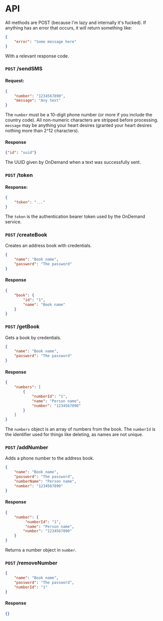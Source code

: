 # API

All methods are POST (because I'm lazy and internally it's fucked). If anything has an error that occurs, it will return something like:

```json
{
    "error": "Some message here"
}
```

With a relevant response code.

### `POST` /sendSMS

#### Request:

```json
{
    "number": "1234567890",
    "message": "Any text"
}
```

The `number` must be a 10-digit phone number (or more if you include the country code). All non-numeric characters are stripped before processing. `message` may be anything your heart desires (granted your heart desires nothing more than 2^12 characters).

#### Response

```json
{"id": "uuid"}
```

The UUID given by OnDemand when a text was successfully sent.

### `POST` /token

#### Response:

```json
{
    "token": "..."
}
```

The `token` is the authentication bearer token used by the OnDemand service.

### `POST` /createBook

Creates an address book with credentials.

```json
{
    "name": "Book name",
    "password": "The password"
}
```

#### Response

```json
{
    "book": {
        "id": "1",
        "name": "Book name"
    }
}
```

### `POST` /getBook

Gets a book by credentials.

```json
{
    "name": "Book name",
    "password": "The password"
}
```

#### Response

```json
{
    "numbers": [
        {
            "numberId": "1",
            "name": "Person name",
            "number": "1234567890"
        }
    ]
}
```

The `numbers` object is an array of numbers from the book. The `numberId` is the identifier used for things like deleting, as names are not unique.

### `POST` /addNumber

Adds a phone number to the address book.

```json
{
    "name": "Book name",
    "password": "The password",
    "numberName": "Person name",
    "number": "1234567890"
}
```

#### Response

```json
{
    "number": {
         "numberId": "1",
         "name": "Person name",
		"number": "1234567890"
	}
}
```

Returns a number object in `number`.

### `POST` /removeNumber

```json
{
    "name": "Book name",
    "password": "The password",
    "numberId": "1"
}
```

#### Response

```json
{}
```

